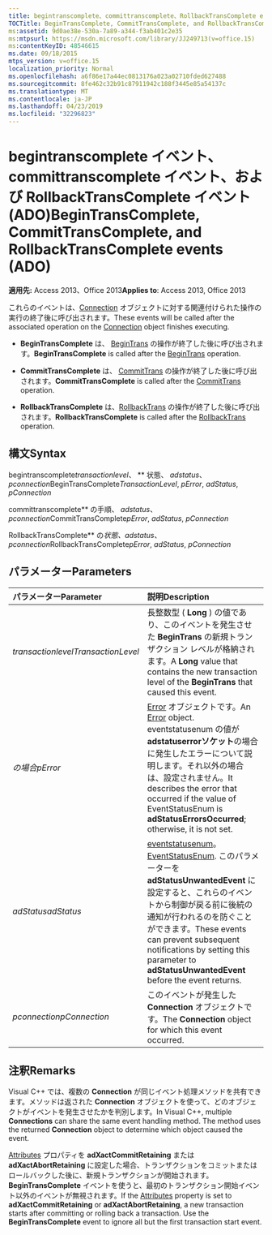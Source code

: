 ```yaml
---
title: begintranscomplete、committranscomplete、RollbackTransComplete events (ADO)
TOCTitle: BeginTransComplete, CommitTransComplete, and RollbackTransComplete events (ADO)
ms:assetid: 9d0ae38e-530a-7a89-a344-f3ab401c2e35
ms:mtpsurl: https://msdn.microsoft.com/library/JJ249713(v=office.15)
ms:contentKeyID: 48546615
ms.date: 09/18/2015
mtps_version: v=office.15
localization_priority: Normal
ms.openlocfilehash: a6f86e17a44ec0813176a023a02710fded627488
ms.sourcegitcommit: 8fe462c32b91c87911942c188f3445e85a54137c
ms.translationtype: MT
ms.contentlocale: ja-JP
ms.lasthandoff: 04/23/2019
ms.locfileid: "32296823"
---
```

# <a name="begintranscomplete-committranscomplete-and-rollbacktranscomplete-events-ado"></a><span data-ttu-id="86cd0-102">begintranscomplete イベント、committranscomplete イベント、および RollbackTransComplete イベント (ADO)</span><span class="sxs-lookup"><span data-stu-id="86cd0-102">BeginTransComplete, CommitTransComplete, and RollbackTransComplete events (ADO)</span></span>

<span data-ttu-id="86cd0-103">**適用先:** Access 2013、Office 2013</span><span class="sxs-lookup"><span data-stu-id="86cd0-103">**Applies to**: Access 2013, Office 2013</span></span>

<span data-ttu-id="86cd0-104">これらのイベントは、[Connection](connection-object-ado.md) オブジェクトに対する関連付けられた操作の実行の終了後に呼び出されます。</span><span class="sxs-lookup"><span data-stu-id="86cd0-104">These events will be called after the associated operation on the [Connection](connection-object-ado.md) object finishes executing.</span></span>

- <span data-ttu-id="86cd0-105">**BeginTransComplete** は、 [BeginTrans](begintrans-committrans-and-rollbacktrans-methods-ado.md) の操作が終了した後に呼び出されます。</span><span class="sxs-lookup"><span data-stu-id="86cd0-105">**BeginTransComplete** is called after the [BeginTrans](begintrans-committrans-and-rollbacktrans-methods-ado.md) operation.</span></span>

- <span data-ttu-id="86cd0-106">**CommitTransComplete** は、 [CommitTrans](begintrans-committrans-and-rollbacktrans-methods-ado.md) の操作が終了した後に呼び出されます。</span><span class="sxs-lookup"><span data-stu-id="86cd0-106">**CommitTransComplete** is called after the [CommitTrans](begintrans-committrans-and-rollbacktrans-methods-ado.md) operation.</span></span>

- <span data-ttu-id="86cd0-107">**RollbackTransComplete** は、[RollbackTrans](begintrans-committrans-and-rollbacktrans-methods-ado.md) の操作が終了した後に呼び出されます。</span><span class="sxs-lookup"><span data-stu-id="86cd0-107">**RollbackTransComplete** is called after the [RollbackTrans](begintrans-committrans-and-rollbacktrans-methods-ado.md) operation.</span></span>

## <a name="syntax"></a><span data-ttu-id="86cd0-108">構文</span><span class="sxs-lookup"><span data-stu-id="86cd0-108">Syntax</span></span>

<span data-ttu-id="86cd0-109">begintranscomplete*transactionlevel*、 \*\* 状態、 *adstatus*、 *pconnection*</span><span class="sxs-lookup"><span data-stu-id="86cd0-109">BeginTransComplete*TransactionLevel*, *pError*, *adStatus*, *pConnection*</span></span>

<span data-ttu-id="86cd0-110">committranscomplete\*\* の手順、 *adstatus*、 *pconnection*</span><span class="sxs-lookup"><span data-stu-id="86cd0-110">CommitTransComplete*pError*, *adStatus*, *pConnection*</span></span>

<span data-ttu-id="86cd0-111">RollbackTransComplete\*\* の*状態、adstatus*、 *pconnection*</span><span class="sxs-lookup"><span data-stu-id="86cd0-111">RollbackTransComplete*pError*, *adStatus*, *pConnection*</span></span>

## <a name="parameters"></a><span data-ttu-id="86cd0-112">パラメーター</span><span class="sxs-lookup"><span data-stu-id="86cd0-112">Parameters</span></span>

|<span data-ttu-id="86cd0-113">パラメーター</span><span class="sxs-lookup"><span data-stu-id="86cd0-113">Parameter</span></span>|<span data-ttu-id="86cd0-114">説明</span><span class="sxs-lookup"><span data-stu-id="86cd0-114">Description</span></span>|
|:--------|:----------|
|<span data-ttu-id="86cd0-115">*transactionlevel*</span><span class="sxs-lookup"><span data-stu-id="86cd0-115">*TransactionLevel*</span></span> |<span data-ttu-id="86cd0-116">長整数型 ( **Long** ) の値であり、このイベントを発生させた **BeginTrans** の新規トランザクション レベルが格納されます。</span><span class="sxs-lookup"><span data-stu-id="86cd0-116">A **Long** value that contains the new transaction level of the **BeginTrans** that caused this event.</span></span>|
|<span data-ttu-id="86cd0-117">*の場合*</span><span class="sxs-lookup"><span data-stu-id="86cd0-117">*pError*</span></span> |<span data-ttu-id="86cd0-118">[Error](error-object-ado.md) オブジェクトです。</span><span class="sxs-lookup"><span data-stu-id="86cd0-118">An [Error](error-object-ado.md) object.</span></span> <span data-ttu-id="86cd0-119">eventstatusenum の値が**adstatuserrorソケット**の場合に発生したエラーについて説明します。それ以外の場合は、設定されません。</span><span class="sxs-lookup"><span data-stu-id="86cd0-119">It describes the error that occurred if the value of EventStatusEnum is **adStatusErrorsOccurred**; otherwise, it is not set.</span></span>|
|<span data-ttu-id="86cd0-120">*adStatus*</span><span class="sxs-lookup"><span data-stu-id="86cd0-120">*adStatus*</span></span> |<span data-ttu-id="86cd0-121">[eventstatusenum](eventstatusenum.md)。</span><span class="sxs-lookup"><span data-stu-id="86cd0-121">[EventStatusEnum](eventstatusenum.md).</span></span> <span data-ttu-id="86cd0-122">このパラメーターを **adStatusUnwantedEvent** に設定すると、これらのイベントから制御が戻る前に後続の通知が行われるのを防ぐことができます。</span><span class="sxs-lookup"><span data-stu-id="86cd0-122">These events can prevent subsequent notifications by setting this parameter to **adStatusUnwantedEvent** before the event returns.</span></span>|
|<span data-ttu-id="86cd0-123">*pconnection*</span><span class="sxs-lookup"><span data-stu-id="86cd0-123">*pConnection*</span></span> |<span data-ttu-id="86cd0-124">このイベントが発生した **Connection** オブジェクトです。</span><span class="sxs-lookup"><span data-stu-id="86cd0-124">The **Connection** object for which this event occurred.</span></span>|

## <a name="remarks"></a><span data-ttu-id="86cd0-125">注釈</span><span class="sxs-lookup"><span data-stu-id="86cd0-125">Remarks</span></span>

<span data-ttu-id="86cd0-p103">Visual C++ では、複数の **Connection** が同じイベント処理メソッドを共有できます。メソッドは返された **Connection** オブジェクトを使って、どのオブジェクトがイベントを発生させたかを判別します。</span><span class="sxs-lookup"><span data-stu-id="86cd0-p103">In Visual C++, multiple **Connections** can share the same event handling method. The method uses the returned **Connection** object to determine which object caused the event.</span></span>

<span data-ttu-id="86cd0-p104">[Attributes](attributes-property-ado.md) プロパティを **adXactCommitRetaining** または **adXactAbortRetaining** に設定した場合、トランザクションをコミットまたはロールバックした後に、新規トランザクションが開始されます。 **BeginTransComplete** イベントを使うと、最初のトランザクション開始イベント以外のイベントが無視されます。</span><span class="sxs-lookup"><span data-stu-id="86cd0-p104">If the [Attributes](attributes-property-ado.md) property is set to **adXactCommitRetaining** or **adXactAbortRetaining**, a new transaction starts after committing or rolling back a transaction. Use the **BeginTransComplete** event to ignore all but the first transaction start event.</span></span>

